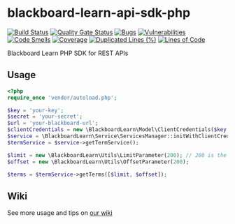# blackboard-learn-api-sdk-php

[![Build Status](https://travis-ci.org/ooredroxoo/blackboard-learn-api-sdk-php.svg?branch=master)](https://travis-ci.org/ooredroxoo/blackboard-learn-api-sdk-php)
[![Quality Gate Status](https://sonarcloud.io/api/project_badges/measure?project=ooredroxoo_blackboard-learn-api-sdk-php&metric=alert_status)](https://sonarcloud.io/dashboard?id=ooredroxoo_blackboard-learn-api-sdk-php)
[![Bugs](https://sonarcloud.io/api/project_badges/measure?project=ooredroxoo_blackboard-learn-api-sdk-php&metric=bugs)](https://sonarcloud.io/dashboard?id=ooredroxoo_blackboard-learn-api-sdk-php)
[![Vulnerabilities](https://sonarcloud.io/api/project_badges/measure?project=ooredroxoo_blackboard-learn-api-sdk-php&metric=vulnerabilities)](https://sonarcloud.io/dashboard?id=ooredroxoo_blackboard-learn-api-sdk-php)
[![Code Smells](https://sonarcloud.io/api/project_badges/measure?project=ooredroxoo_blackboard-learn-api-sdk-php&metric=code_smells)](https://sonarcloud.io/dashboard?id=ooredroxoo_blackboard-learn-api-sdk-php)
[![Coverage](https://sonarcloud.io/api/project_badges/measure?project=ooredroxoo_blackboard-learn-api-sdk-php&metric=coverage)](https://sonarcloud.io/dashboard?id=ooredroxoo_blackboard-learn-api-sdk-php)
[![Duplicated Lines (%)](https://sonarcloud.io/api/project_badges/measure?project=ooredroxoo_blackboard-learn-api-sdk-php&metric=duplicated_lines_density)](https://sonarcloud.io/dashboard?id=ooredroxoo_blackboard-learn-api-sdk-php)
[![Lines of Code](https://sonarcloud.io/api/project_badges/measure?project=ooredroxoo_blackboard-learn-api-sdk-php&metric=ncloc)](https://sonarcloud.io/dashboard?id=ooredroxoo_blackboard-learn-api-sdk-php)

Blackboard Learn PHP SDK for REST APIs

## Usage

```php
<?php
require_once 'vendor/autoload.php';

$key = 'your-key';
$secret = 'your-secret';
$url = 'your-blackboard-url';
$clientCredentials = new \BlackboardLearn\Model\ClientCredentials($key, $secret);
$service = \BlackboardLearn\Service\ServicesManager::initWithClientCredentials($clientCredentials, $url);
$termService = $service->getTermService();

$limit = new \BlackboardLearn\Utils\LimitParameter(200); // 200 is the max limit for terms.
$offset = new \BlackboardLearn\Utils\OffsetParameter(200);

$terms = $termService->getTerms([$limit, $offset]);

```

## Wiki

See more usage and tips on [our wiki](https://github.com/ooredroxoo/blackboard-learn-api-sdk-php/wiki)
